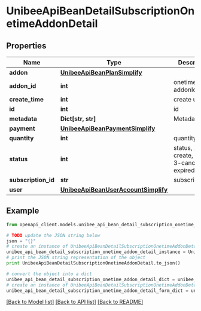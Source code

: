 # UnibeeApiBeanDetailSubscriptionOnetimeAddonDetail


## Properties

Name | Type | Description | Notes
------------ | ------------- | ------------- | -------------
**addon** | [**UnibeeApiBeanPlanSimplify**](UnibeeApiBeanPlanSimplify.md) |  | [optional] 
**addon_id** | **int** | onetime addonId | [optional] 
**create_time** | **int** | create utc time | [optional] 
**id** | **int** | id | [optional] 
**metadata** | **Dict[str, str]** | Metadata | [optional] 
**payment** | [**UnibeeApiBeanPaymentSimplify**](UnibeeApiBeanPaymentSimplify.md) |  | [optional] 
**quantity** | **int** | quantity | [optional] 
**status** | **int** | status, 1-create, 2-paid, 3-cancel, 4-expired | [optional] 
**subscription_id** | **str** | subscription_id | [optional] 
**user** | [**UnibeeApiBeanUserAccountSimplify**](UnibeeApiBeanUserAccountSimplify.md) |  | [optional] 

## Example

```python
from openapi_client.models.unibee_api_bean_detail_subscription_onetime_addon_detail import UnibeeApiBeanDetailSubscriptionOnetimeAddonDetail

# TODO update the JSON string below
json = "{}"
# create an instance of UnibeeApiBeanDetailSubscriptionOnetimeAddonDetail from a JSON string
unibee_api_bean_detail_subscription_onetime_addon_detail_instance = UnibeeApiBeanDetailSubscriptionOnetimeAddonDetail.from_json(json)
# print the JSON string representation of the object
print UnibeeApiBeanDetailSubscriptionOnetimeAddonDetail.to_json()

# convert the object into a dict
unibee_api_bean_detail_subscription_onetime_addon_detail_dict = unibee_api_bean_detail_subscription_onetime_addon_detail_instance.to_dict()
# create an instance of UnibeeApiBeanDetailSubscriptionOnetimeAddonDetail from a dict
unibee_api_bean_detail_subscription_onetime_addon_detail_form_dict = unibee_api_bean_detail_subscription_onetime_addon_detail.from_dict(unibee_api_bean_detail_subscription_onetime_addon_detail_dict)
```
[[Back to Model list]](../README.md#documentation-for-models) [[Back to API list]](../README.md#documentation-for-api-endpoints) [[Back to README]](../README.md)



